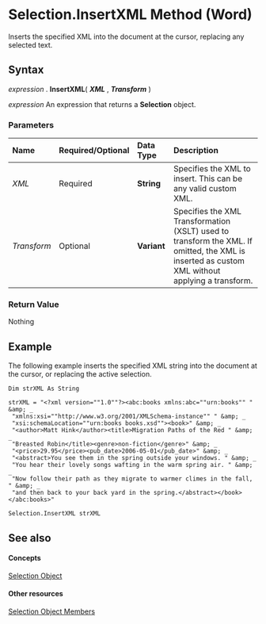 
# Selection.InsertXML Method (Word)

Inserts the specified XML into the document at the cursor, replacing any selected text.


## Syntax

 _expression_ . **InsertXML**( **_XML_** , **_Transform_** )

 _expression_ An expression that returns a **Selection** object.


### Parameters



|**Name**|**Required/Optional**|**Data Type**|**Description**|
|:-----|:-----|:-----|:-----|
| _XML_|Required| **String**|Specifies the XML to insert. This can be any valid custom XML.|
| _Transform_|Optional| **Variant**|Specifies the XML Transformation (XSLT) used to transform the XML. If omitted, the XML is inserted as custom XML without applying a transform.|

### Return Value

Nothing


## Example

The following example inserts the specified XML string into the document at the cursor, or replacing the active selection.


```
Dim strXML As String 
 
strXML = "<?xml version=""1.0""?><abc:books xmlns:abc=""urn:books"" " &amp; _ 
 "xmlns:xsi=""http://www.w3.org/2001/XMLSchema-instance"" " &amp; _ 
 "xsi:schemaLocation=""urn:books books.xsd""><book>" &amp; _ 
 "<author>Matt Hink</author><title>Migration Paths of the Red " &amp; _ 
 "Breasted Robin</title><genre>non-fiction</genre>" &amp; _ 
 "<price>29.95</price><pub_date>2006-05-01</pub_date>" &amp; _ 
 "<abstract>You see them in the spring outside your windows. " &amp; _ 
 "You hear their lovely songs wafting in the warm spring air. " &amp; _ 
 "Now follow their path as they migrate to warmer climes in the fall, " &amp; _ 
 "and then back to your back yard in the spring.</abstract></book></abc:books>" 
 
Selection.InsertXML strXML
```


## See also


#### Concepts


[Selection Object](7b574a91-c33e-ecfd-6783-6b7528b2ed8f.md)
#### Other resources


[Selection Object Members](71e67a43-d40a-ad9a-8ef2-c5c487733e0d.md)

